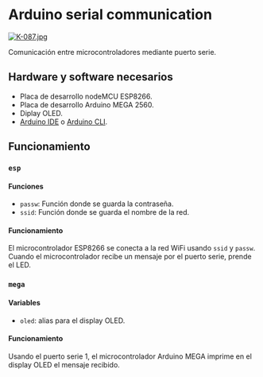 # Arduino serial communication

[![K-087.jpg](https://i.postimg.cc/Z5pPyjXg/K-087.jpg)](https://postimg.cc/5X9Qh54q)

Comunicación entre microcontroladores mediante puerto serie.

## Hardware y software necesarios
- Placa de desarrollo nodeMCU ESP8266.
- Placa de desarrollo Arduino MEGA 2560.
- Diplay OLED.
- [Arduino IDE](https://www.arduino.cc/en/software) o [Arduino CLI](https://arduino.github.io/arduino-cli/0.23/installation/).

## Funcionamiento
### `esp`
#### Funciones
- `passw`: Función donde se guarda la contraseña.
- `ssid`: Función donde se guarda el nombre de la red.

#### Funcionamiento
El microcontrolador ESP8266 se conecta a la red WiFi usando `ssid` y `passw`.
Cuando el microcontrolador recibe un mensaje por el puerto serie, prende el LED.

### `mega`
#### Variables
- `oled`: alias para el display OLED.

#### Funcionamiento
Usando el puerto serie 1, el microcontrolador Arduino MEGA imprime en el display OLED el mensaje recibido.
